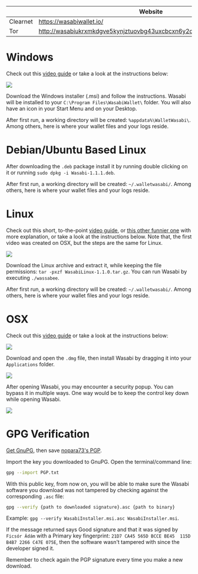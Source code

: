 |          | Website                                                                |
|----------|------------------------------------------------------------------------|
| Clearnet | https://wasabiwallet.io/                                               |
| Tor      | http://wasabiukrxmkdgve5kynjztuovbg43uxcbcxn6y2okcrsg7gb6jdmbad.onion/ |

# Windows

Check out this [video guide](https://www.youtube.com/watch?v=tkaaC8yET1o) or take a look at the instructions below:

![](https://imgur.com/K2J1WWG.png)

Download the Windows installer (.msi) and follow the instructions.
Wasabi will be installed to your `C:\Program Files\WasabiWallet\` folder. You will also have an icon in your Start Menu and on your Desktop.  

After first run, a working directory will be created: `%appdata%\WalletWasabi\`. Among others, here is where your wallet files and your logs reside.

# Debian/Ubuntu Based Linux

After downloading the `.deb` package install it by running double clicking on it or running `sudo dpkg -i Wasabi-1.1.1.deb`.

After first run, a working directory will be created: `~/.walletwasabi/`. Among others, here is where your wallet files and your logs reside.

# Linux

Check out this short, to-the-point [video guide](https://www.youtube.com/watch?v=qFbv_b-bju4), or [this other funnier one](https://www.youtube.com/watch?time_continue=4&v=zPKpC9cRcZo) with more explanation, or take a look at the instructions below. Note that, the first video was created on OSX, but the steps are the same for Linux.

![](https://imgur.com/wsJ66Qt.png)

Download the Linux archive and extract it, while keeping the file permissions: `tar -pxzf WasabiLinux-1.1.0.tar.gz`.
You can run Wasabi by executing `./wassabee`.

After first run, a working directory will be created: `~/.walletwasabi/`. Among others, here is where your wallet files and your logs reside.

# OSX

Check out this [video guide](https://www.youtube.com/watch?v=_Zmc54XYzBA) or take a look at the instructions below:

![](https://imgur.com/k0cEYjz.png)

Download and open the `.dmg` file, then install Wasabi by dragging it into your `Applications` folder.

![](https://i.imgur.com/7UEZ8wI.png)

After opening Wasabi, you may encounter a security popup. You can bypass it in multiple ways. One way would be to keep the control key down while opening Wasabi.

![](https://imgur.com/dy1zfJG.png)

# GPG Verification

[Get GnuPG](https://www.gnupg.org/download/index.html), then save [nopara73's PGP](https://github.com/zkSNACKs/WalletWasabi/blob/master/PGP.txt).

Import the key you downloaded to GnuPG. Open the terminal/command line:

```sh
gpg --import PGP.txt
```

With this public key, from now on, you will be able to make sure the Wasabi software you download was not tampered by checking against the corresponding `.asc` file:

```sh
gpg --verify {path to downloaded signature}.asc {path to binary}
```

Example: `gpg --verify WasabiInstaller.msi.asc WasabiInstaller.msi`.
 
If the message returned says Good signature and that it was signed by `Ficsór Ádám` with a Primary key fingerprint: `21D7 CA45 565D BCCE BE45  115D B4B7 2266 C47E 075E`, then the software wasn't tampered with since the developer signed it.
 
Remember to check again the PGP signature every time you make a new download.

